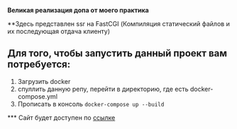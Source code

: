 __Великая реализация допа от моего практика__

**Здесь представлен ssr на FastCGI (Компиляция статический файлов и их последующая отдача клиенту)

## Для того, чтобы запустить данный проект вам потребуется: 
1. Загрузить docker
2. спуллить данную репу, перейти в директорию, где есть docker-compose.yml
3. Прописать в консоль ```docker-compose up --build```

*** Сайт будет доступен по [ссылке](localhost:8080)
